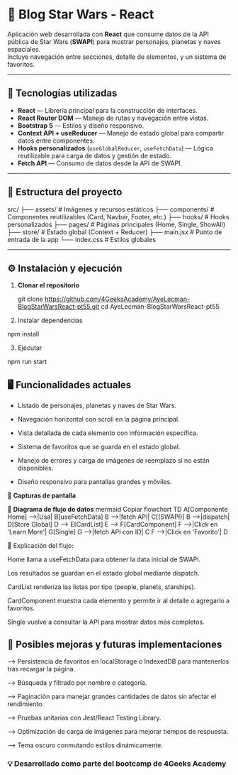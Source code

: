 # 🌌 Blog Star Wars - React

Aplicación web desarrollada con **React** que consume datos de la API pública de Star Wars (**SWAPI**) para mostrar personajes, planetas y naves espaciales.  
Incluye navegación entre secciones, detalle de elementos, y un sistema de favoritos.

---

## 🚀 Tecnologías utilizadas

- **React** — Librería principal para la construcción de interfaces.
- **React Router DOM** — Manejo de rutas y navegación entre vistas.
- **Bootstrap 5** — Estilos y diseño responsivo.
- **Context API + useReducer** — Manejo de estado global para compartir datos entre componentes.
- **Hooks personalizados** (`useGlobalReducer`, `useFetchData`) — Lógica reutilizable para carga de datos y gestión de estado.
- **Fetch API** — Consumo de datos desde la API de SWAPI.

---

## 📂 Estructura del proyecto

src/
├── assets/ # Imágenes y recursos estáticos
├── components/ # Componentes reutilizables (Card, Navbar, Footer, etc.)
├── hooks/ # Hooks personalizados
├── pages/ # Páginas principales (Home, Single, ShowAll)
├── store/ # Estado global (Context + Reducer)
├── main.jsx # Punto de entrada de la app
└── index.css # Estilos globales

---

## ⚙️ Instalación y ejecución

1. **Clonar el repositorio**
  
   git clone https://github.com/4GeeksAcademy/AyeLecman-BlogStarWarsReact-pt55.git
   cd AyeLecman-BlogStarWarsReact-pt55

2. Instalar dependencias

npm install

3. Ejecutar 

npm run start

## 🖥️ Funcionalidades actuales
- Listado de personajes, planetas y naves de Star Wars.

- Navegación horizontal con scroll en la página principal.

- Vista detallada de cada elemento con información específica.

- Sistema de favoritos que se guarda en el estado global.

- Manejo de errores y carga de imágenes de reemplazo si no están disponibles.

- Diseño responsivo para pantallas grandes y móviles.

📸 **Capturas de pantalla**

🔄 **Diagrama de flujo de datos**
mermaid
Copiar
flowchart TD
    A[Componente Home] -->|Usa| B[useFetchData]
    B -->|fetch API| C[(SWAPI)]
    B -->|dispatch| D[Store Global]
    D --> E[CardList]
    E --> F[CardComponent]
    F -->|Click en 'Learn More'| G[Single]
    G -->|fetch API con ID| C
    F -->|Click en 'Favorito'| D

📌 Explicación del flujo:

Home llama a useFetchData para obtener la data inicial de SWAPI.

Los resultados se guardan en el estado global mediante dispatch.

CardList renderiza las listas por tipo (people, planets, starships).

CardComponent muestra cada elemento y permite ir al detalle o agregarlo a favoritos.

Single vuelve a consultar la API para mostrar datos más completos.

## 🔮 Posibles mejoras y futuras implementaciones
--> Persistencia de favoritos en localStorage o IndexedDB para mantenerlos tras recargar la página.

--> Búsqueda y filtrado por nombre o categoría.

--> Paginación para manejar grandes cantidades de datos sin afectar el rendimiento.

--> Pruebas unitarias con Jest/React Testing Library.

--> Optimización de carga de imágenes para mejorar tiempos de respuesta.

--> Tema oscuro conmutando estilos dinámicamente.

### 💡 Desarrollado como parte del bootcamp de 4Geeks Academy